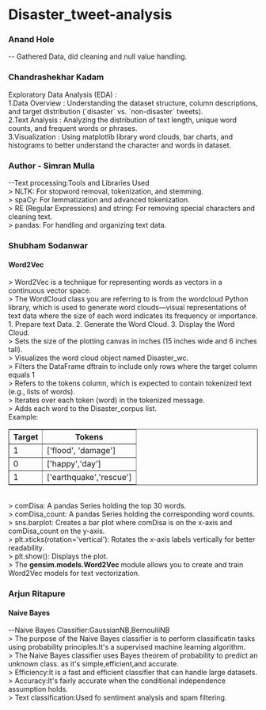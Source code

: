 # Disaster_tweet-analysis 
<h3> Anand Hole </h3>
<p> -- Gathered Data, did cleaning and null value handling.<br> </p>

<h3> Chandrashekhar Kadam </h3>
<P>
Exploratory Data Analysis (EDA) : <br>
1.Data Overview : Understanding the dataset structure, column descriptions, and target distribution (`disaster` vs. `non-disaster` tweets).<br>
2.Text Analysis : Analyzing the distribution of text length, unique word counts, and frequent words or phrases. <br>
3.Visualization : Using matplotlib library word clouds, bar charts, and histograms to better understand the character and words in dataset.<br>
</p>

<h3>Author - Simran Mulla</h3>
<p> --Text processing:Tools and Libraries Used<br>
    > NLTK: For stopword removal, tokenization, and stemming.<br>
    > spaCy: For lemmatization and advanced tokenization.<br>
    > RE (Regular Expressions) and string: For removing special characters and cleaning text.<br>
    > pandas: For handling and organizing text data.<br>
    </p>

<h3> Shubham Sodanwar </h3>
<h4> Word2Vec </h4>
<p>
    > Word2Vec is a technique for representing words as vectors in a continuous vector space. <br>
    > The WordCloud class you are referring to is from the wordcloud Python library, which is used to generate word clouds—visual representations of text data where the size of each word indicates its frequency or importance.
        1. Prepare text Data.
        2. Generate the Word Cloud.
        3. Display the Word Cloud.<br>
    > Sets the size of the plotting canvas in inches (15 inches wide and 6 inches tall).<br>
    > Visualizes the word cloud object named Disaster_wc.<br>
    > Filters the DataFrame dftrain to include only rows where the target column equals 1<br>
    > Refers to the tokens column, which is expected to contain tokenized text (e.g., lists of words).<br>
    > Iterates over each token (word) in the tokenized message.<br>
    > Adds each word to the Disaster_corpus list.<br>
    Example:<br> 
    <table border="1">
        <tr>
            <th> Target </th>
            <th> Tokens </th>
        </tr>
        <tr>
            <td> 1 </td>
            <td> ['flood', 'damage'] </td>
        </tr>
        <tr>
            <td> 0 </td>
            <td> ['happy','day'] </td>
        </tr>
        <tr>
            <td> 1 </td>
            <td> ['earthquake','rescue'] </td>
        </tr>
    </table><br>
    > comDisa: A pandas Series holding the top 30 words.<br>
    > comDisa_count: A pandas Series holding the corresponding word counts.<br>
    > sns.barplot: Creates a bar plot where comDisa is on the x-axis and comDisa_count on the y-axis.<br>
    > plt.xticks(rotation='vertical'): Rotates the x-axis labels vertically for better readability.<br>
    > plt.show(): Displays the plot.<br>
    > The <b> gensim.models.Word2Vec </b> module allows you to create and train Word2Vec models for text vectorization.<br>
    
</p>

<h3> Arjun Ritapure </h3>
<h4> Naive Bayes </h4>
<p>
--Naive Bayes Classifier:GaussianNB,BernoulliNB<br>
> The purpose of the Naive Bayes classifier is to perform classificatin tasks using probability principles.It's a supervised machine learning algorithm.<br>
> The Naive Bayes classifier uses Bayes theorem of probability to predict an unknown class. as it's simple,efficient,and accurate.<br>
> Efficiency:It is a fast and efficient classifier that can handle large datasets.<br>
> Accuracy:It's fairly accurate when the conditional independence assumption holds.<br>
> Text classification:Used fo sentiment analysis and spam filtering.<br> 
<p>


